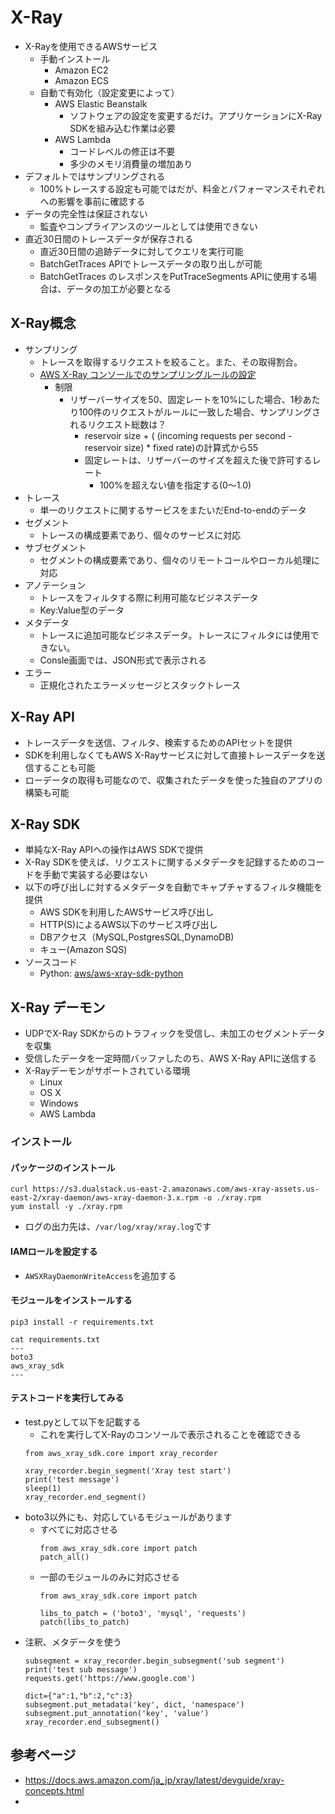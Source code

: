 # X-Ray
- X-Rayを使用できるAWSサービス
  - 手動インストール   
    - Amazon EC2
    - Amazon ECS
  - 自動で有効化（設定変更によって）
    - AWS Elastic Beanstalk
      - ソフトウェアの設定を変更するだけ。アプリケーションにX-Ray SDKを組み込む作業は必要
    - AWS Lambda 
      - コードレベルの修正は不要
      - 多少のメモリ消費量の増加あり
- デフォルトではサンプリングされる
  - 100%トレースする設定も可能ではだが、料金とパフォーマンスそれぞれへの影響を事前に確認する
- データの完全性は保証されない
  - 監査やコンプライアンスのツールとしては使用できない
- 直近30日間のトレースデータが保存される
  - 直近30日間の追跡データに対してクエリを実行可能
  - BatchGetTraces APIでトレースデータの取り出しが可能
  - BatchGetTraces のレスポンスをPutTraceSegments APIに使用する場合は、データの加工が必要となる
## X-Ray概念
- サンプリング
  - トレースを取得するリクエストを絞ること。また、その取得割合。
  - [AWS X-Ray コンソールでのサンプリングルールの設定](https://docs.aws.amazon.com/ja_jp/xray/latest/devguide/xray-console-sampling.html)
    - 制限
      - リザーバーサイズを50、固定レートを10%にした場合、1秒あたり100件のリクエストがルールに一致した場合、サンプリングされるリクエスト総数は？
        - reservoir size + ( (incoming requests per second - reservoir size) * fixed rate)の計算式から55
        - 固定レートは、リザーバーのサイズを超えた後で許可するレート
          - 100%を超えない値を指定する(0〜1.0)
- トレース
  - 単一のリクエストに関するサービスをまたいだEnd-to-endのデータ
- セグメント
  - トレースの構成要素であり、個々のサービスに対応
- サブセグメント
  - セグメントの構成要素であり、個々のリモートコールやローカル処理に対応
- アノテーション
  - トレースをフィルタする際に利用可能なビジネスデータ
  - Key:Value型のデータ
- メタデータ
  - トレースに追加可能なビジネスデータ。トレースにフィルタには使用できない。
  - Consle画面では、JSON形式で表示される
- エラー
  - 正規化されたエラーメッセージとスタックトレース   

## X-Ray API
- トレースデータを送信、フィルタ、検索するためのAPIセットを提供
- SDKを利用しなくてもAWS X-Rayサービスに対して直接トレースデータを送信することも可能
- ローデータの取得も可能なので、収集されたデータを使った独自のアプリの構築も可能

## X-Ray SDK
- 単純なX-Ray APIへの操作はAWS SDKで提供
- X-Ray SDKを使えば、リクエストに関するメタデータを記録するためのコードを手動で実装する必要はない
- 以下の呼び出しに対するメタデータを自動でキャプチャするフィルタ機能を提供
  - AWS SDKを利用したAWSサービス呼び出し
  - HTTP(S)によるAWS以下のサービス呼び出し
  - DBアクセス（MySQL,PostgresSQL,DynamoDB)
  - キュー(Amazon SQS)
- ソースコード
  - Python: [aws/aws-xray-sdk-python](https://github.com/aws/aws-xray-sdk-python)
## X-Ray デーモン
- UDPでX-Ray SDKからのトラフィックを受信し、未加工のセグメントデータを収集
- 受信したデータを一定時間バッファしたのち、AWS X-Ray APIに送信する
- X-Rayデーモンがサポートされている環境
  - Linux
  - OS X
  - Windows
  - AWS Lambda
### インストール
#### パッケージのインストール
```
curl https://s3.dualstack.us-east-2.amazonaws.com/aws-xray-assets.us-east-2/xray-daemon/aws-xray-daemon-3.x.rpm -o ./xray.rpm
yum install -y ./xray.rpm
```
- ログの出力先は、`/var/log/xray/xray.log`です

#### IAMロールを設定する
- `AWSXRayDaemonWriteAccess`を追加する
#### モジュールをインストールする
```
pip3 install -r requirements.txt

cat requirements.txt
---
boto3
aws_xray_sdk
---
```
#### テストコードを実行してみる
- test.pyとして以下を記載する
  - これを実行してX-Rayのコンソールで表示されることを確認できる
  ```
  from aws_xray_sdk.core import xray_recorder

  xray_recorder.begin_segment('Xray test start')
  print('test message')
  sleep(1)
  xray_recorder.end_segment()
  ```
- boto3以外にも、対応しているモジュールがあります
  - すべてに対応させる
    ```
    from aws_xray_sdk.core import patch
    patch_all()
    ```
  - 一部のモジュールのみに対応させる
    ```
    from aws_xray_sdk.core import patch

    libs_to_patch = ('boto3', 'mysql', 'requests')
    patch(libs_to_patch)
    ```
- 注釈、メタデータを使う
  ```
  subsegment = xray_recorder.begin_subsegment('sub segment')
  print('test sub message')
  requests.get('https://www.google.com')

  dict={"a":1,"b":2,"c":3}
  subsegment.put_metadata('key', dict, 'namespace')
  subsegment.put_annotation('key', 'value')
  xray_recorder.end_subsegment()
  ```
## 参考ページ
- https://docs.aws.amazon.com/ja_jp/xray/latest/devguide/xray-concepts.html
- 